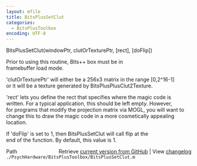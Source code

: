 ```yaml
---
layout: mfile
title: BitsPlusSetClut
categories:
  - BitsPlusToolbox
encoding: UTF-8
---
```


 BitsPlusSetClut(windowPtr, clutOrTexturePtr, [rect], [doFlip])  

Prior to using this routine, Bits++ box must be in  
framebuffer load mode.  

'clutOrTexturePtr' will either be a 256x3 matrix in the range [0,2^16-1]  
or it will be a texture generated by BitsPlusPlusClut2Texture.  

'rect' lets you define the rect that specifies where the magic code is  
written.  For a typical application, this should be left empty.  However,  
for programs that modify the projection matrix via MOGL, you will want to  
change this to draw the magic code in a more cosmetically appealing  
location.  

If 'doFlip' is set to 1, then BitsPlusSetClut will call flip at the  
end of the function.  By default, this value is 1.  


<div class="code_header" style="text-align:right;">
  <span style="float:left;">Path&nbsp;&nbsp;</span> <span class="counter">Retrieve <a href=
  "https://raw.github.com/Psychtoolbox-3/Psychtoolbox-3/beta/./PsychHardware/BitsPlusToolbox/BitsPlusSetClut.m">current version from GitHub</a> | View <a href=
  "https://github.com/Psychtoolbox-3/Psychtoolbox-3/commits/beta/./PsychHardware/BitsPlusToolbox/BitsPlusSetClut.m">changelog</a></span>
</div>
<div class="code">
  <code>./PsychHardware/BitsPlusToolbox/BitsPlusSetClut.m</code>
</div>

